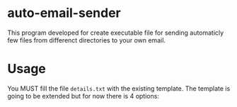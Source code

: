 # auto-email-sender

This program developed for create executable file for sending automaticly few files from differenct directories to your own email.

# Usage

You MUST fill the file `details.txt` with the existing template.
The template is going to be extended but for now there is 4 options:
